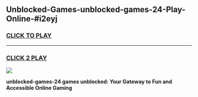 
## Unblocked-Games-unblocked-games-24-Play-Online-#i2eyj
<h3>
<a href="https://premium.freeplayer.one?title=unblocked-games-24&ref=27F">CLICK TO PLAY</a></h3>
<hr>

<h3>
<a href="https://premium.freeplayer.one?title=unblocked-games-24&ref=27F">CLICK 2 PLAY</a>
  
</h3>

<a href="https://premium.freeplayer.one?title=unblocked-games-24&ref=27F"><img src="https://clearcache.store/games.png"></a>


**unblocked-games-24 games unblocked: Your Gateway to Fun and Accessible Online Gaming**
